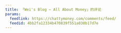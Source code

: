 ```yaml
---
title: 「Wei's Blog – All About Money」的评论
params:
  feedlink: https://chattymoney.com/comments/feed/
  feedid: 4bb2fa12334b470839f551a030b17d7e
---
```


